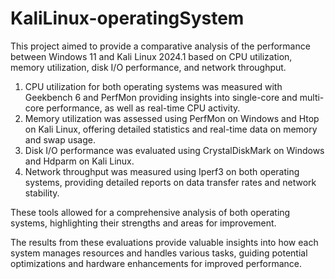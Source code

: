 # KaliLinux-operatingSystem

This project aimed to provide a comparative analysis of the performance between Windows 11 and Kali Linux 2024.1 based on CPU utilization, memory utilization, disk I/O performance, and network throughput. 

1. CPU utilization for both operating systems was measured with Geekbench 6 and PerfMon providing insights into single-core and multi-core performance, as well as real-time CPU activity.
2. Memory utilization was assessed using PerfMon on Windows and Htop on Kali Linux, offering detailed statistics and real-time data on memory and swap usage.
3. Disk I/O performance was evaluated using CrystalDiskMark on Windows and Hdparm on Kali Linux.
4. Network throughput was measured using Iperf3 on both operating systems, providing detailed reports on data transfer rates and network stability.


These tools allowed for a comprehensive analysis of both operating systems, highlighting their strengths and areas for improvement. 

The results from these evaluations provide valuable insights into how each system manages resources and handles various tasks, guiding potential optimizations and hardware enhancements for improved performance.

